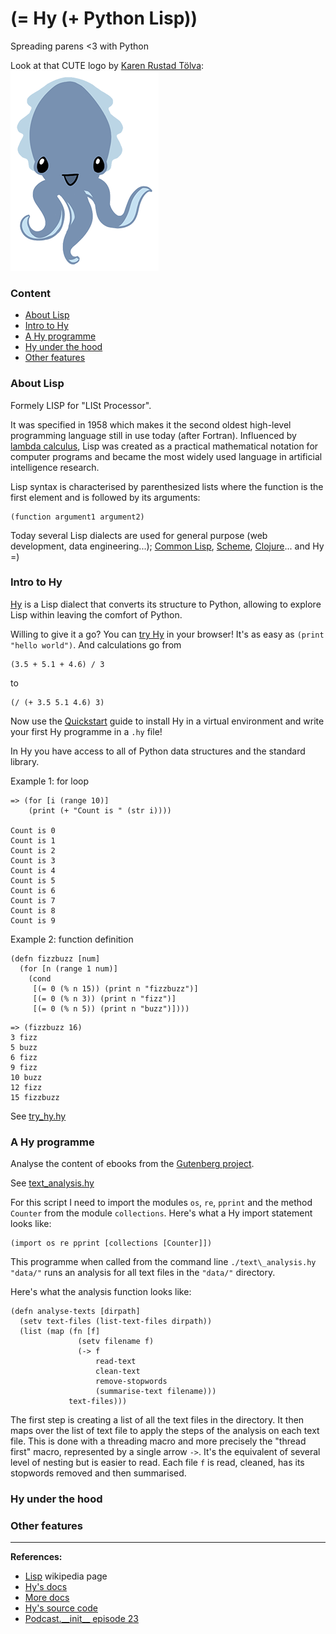 # (= Hy (+ Python Lisp))

Spreading parens <3 with Python

Look at that CUTE logo by [Karen Rustad Tölva](https://twitter.com/whoisaldeka):
![cuddles](img/cuddles-transparent-small.png)

### Content

* [About Lisp](#about-lisp)
* [Intro to Hy](#intro-to-hy)
* [A Hy programme](#a-hy-programme)
* [Hy under the hood](#hy-under-the-hood)
* [Other features](#other-features)

### About Lisp

Formely LISP for "LISt Processor".

It was specified in 1958 which makes it the second oldest high-level programming
language still in use today (after Fortran).
Influenced by [lambda calculus](https://en.wikipedia.org/wiki/Lambda_calculus), Lisp was created as a practical mathematical notation for computer programs and became the most widely used language in artificial intelligence research.

Lisp syntax is characterised by parenthesized lists where the function is the first element and is followed by its arguments:
```
(function argument1 argument2)
```
Today several Lisp dialects are used for general purpose (web development, data engineering...); [Common Lisp](https://common-lisp.net/), [Scheme](http://www.schemers.org/), [Clojure](http://clojure.org/)... and Hy =)

### Intro to Hy

[Hy](https://github.com/hylang/hy) is a Lisp dialect that converts its structure to Python, allowing to explore Lisp within leaving the comfort of Python.

Willing to give it a go? You can [try Hy](https://try-hy.appspot.com/) in your browser!
It's as easy as `(print "hello world")`.
And calculations go from
```
(3.5 + 5.1 + 4.6) / 3
```
to
```
(/ (+ 3.5 5.1 4.6) 3)
```
Now use the [Quickstart](http://docs.hylang.org/en/latest/quickstart.html) guide to install Hy in a virtual environment and write your first Hy programme in a `.hy` file!

In Hy you have access to all of Python data structures and the standard library.

Example 1: for loop

```
=> (for [i (range 10)]
	(print (+ "Count is " (str i))))

Count is 0
Count is 1
Count is 2
Count is 3
Count is 4
Count is 5
Count is 6
Count is 7
Count is 8
Count is 9

```

Example 2: function definition

```Hy
(defn fizzbuzz [num]
  (for [n (range 1 num)]
    (cond
     [(= 0 (% n 15)) (print n "fizzbuzz")]
     [(= 0 (% n 3)) (print n "fizz")]
     [(= 0 (% n 5)) (print n "buzz")])))
```
```Hy
=> (fizzbuzz 16)
3 fizz
5 buzz
6 fizz
9 fizz
10 buzz
12 fizz
15 fizzbuzz
```

See [try\_hy.hy](/try_hy.hy)


### A Hy programme

Analyse the content of ebooks from the [Gutenberg project]().

See [text\_analysis.hy](/text_analysis.hy)

For this script I need to import the modules `os`, `re`, `pprint` and the method `Counter` from the module `collections`. Here's what a Hy import statement looks like:
```
(import os re pprint [collections [Counter]])
```

This programme when called from the command line `./text\_analysis.hy "data/"` runs an analysis for all text files in the `"data/"` directory.

Here's what the analysis function looks like:

```Hy
(defn analyse-texts [dirpath]
  (setv text-files (list-text-files dirpath))
  (list (map (fn [f]
               (setv filename f)
               (-> f
                   read-text
                   clean-text
                   remove-stopwords
                   (summarise-text filename)))
             text-files)))
```

The first step is creating a list of all the text files in the directory.
It then maps over the list of text file to apply the steps of the analysis on each text file.
This is done with a threading macro and more precisely the "thread first" macro, represented by a single arrow `->`. It's the equivalent of several level of nesting but is easier to read.
Each file `f` is read, cleaned, has its stopwords removed and then summarised.

### Hy under the hood


### Other features


____

**References:**

* [Lisp](https://en.wikipedia.org/wiki/Lisp_%28programming_language%29) wikipedia page
* [Hy's docs](http://docs.hylang.org/en/latest/)
* [More docs](https://github.com/hylang/hy/blob/master/docs/language/api.rst)
* [Hy's source code](https://github.com/hylang/hy)
* [Podcast.\_\_init\_\_ episode 23](http://pythonpodcast.com/hylang-developers.html)
